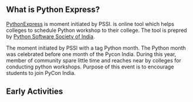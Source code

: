 What is Python Express?
-----------------------

[PythonExpress]() is moment initiated by PSSI. is online tool which helps colleges
to schedule Python workshop to their college. The tool is prepred by
[Python Software Society of India](https://pssi.org.in/).

The moment initiated by PSSI with a tag Python month. The Python month was
celebrated before one month of the Pycon India. During this year, member of
community spare little time and reaches near by colleges for conducting
python workshops. Purpose of this event is to encourage students to join PyCon India.

Early Activities
----------------

